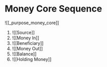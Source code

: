 # Money Core Sequence
![[_purpose_money_core]]
1. ![[Source]]
2. ![[Money In]]
3. ![[Beneficiary]]
4. ![[Money Out]]
5. ![[Balance]]
6. ![[Holding Money]]





